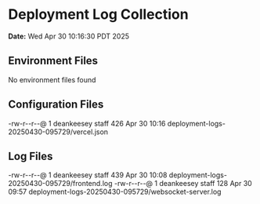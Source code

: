# Deployment Log Collection
**Date:** Wed Apr 30 10:16:30 PDT 2025

## Environment Files
No environment files found

## Configuration Files
-rw-r--r--@ 1 deankeesey  staff  426 Apr 30 10:16 deployment-logs-20250430-095729/vercel.json

## Log Files
-rw-r--r--@ 1 deankeesey  staff  439 Apr 30 10:08 deployment-logs-20250430-095729/frontend.log
-rw-r--r--@ 1 deankeesey  staff  128 Apr 30 09:57 deployment-logs-20250430-095729/websocket-server.log
